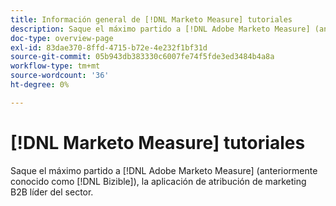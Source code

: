 ```yaml
---
title: Información general de [!DNL Marketo Measure] tutoriales
description: Saque el máximo partido a [!DNL Adobe Marketo Measure] (anteriormente conocido como [!DNL Bizible]), la aplicación de atribución de marketing B2B líder del sector.
doc-type: overview-page
exl-id: 83dae370-8ffd-4715-b72e-4e232f1bf31d
source-git-commit: 05b943db383330c6007fe74f5fde3ed3484b4a8a
workflow-type: tm+mt
source-wordcount: '36'
ht-degree: 0%

---
```


# [!DNL Marketo Measure] tutoriales

Saque el máximo partido a [!DNL Adobe Marketo Measure] (anteriormente conocido como [!DNL Bizible]), la aplicación de atribución de marketing B2B líder del sector.

<div id="recs-overview-body-1"></div>
<div id="recs-overview-body-2"></div>
<div id="recs-overview-body-3"></div>
<div id="recs-overview-body-4"></div>
<div id="recs-overview-body-5"></div>
<div id="recs-overview-body-6"></div>